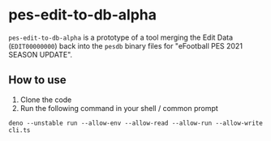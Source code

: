 # pes-edit-to-db-alpha

`pes-edit-to-db-alpha` is a prototype of a tool merging the Edit Data (`EDIT00000000`) back into the `pesdb` binary files for "eFootball PES 2021 SEASON UPDATE".

## How to use
1. Clone the code
2. Run the following command in your shell / common prompt
```
deno --unstable run --allow-env --allow-read --allow-run --allow-write cli.ts
```
